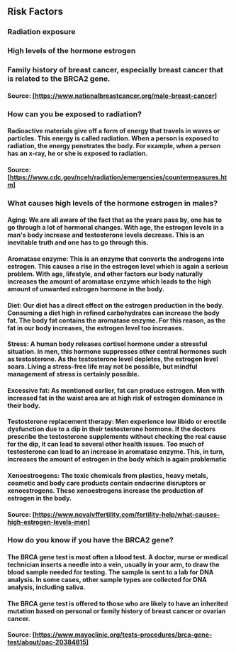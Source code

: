 ## Risk Factors

### Radiation exposure
### High levels of the hormone estrogen
### Family history of breast cancer, especially breast cancer that is related to the BRCA2 gene.

#### Source: [https://www.nationalbreastcancer.org/male-breast-cancer] 

### How can you be exposed to radiation?
#### Radioactive materials give off a form of energy that travels in waves or particles. This energy is called radiation. When a person is exposed to radiation, the energy penetrates the body. For example, when a person has an x-ray, he or she is exposed to radiation.
#### Source:[https://www.cdc.gov/nceh/radiation/emergencies/countermeasures.htm]

### What causes high levels of the hormone estrogen in males?
#### Aging: We are all aware of the fact that as the years pass by, one has to go through a lot of hormonal changes. With age, the estrogen levels in a man's body increase and testosterone levels decrease. This is an inevitable truth and one has to go through this.

#### Aromatase enzyme: This is an enzyme that converts the androgens into estrogen. This causes a rise in the estrogen level which is again a serious problem. With age, lifestyle, and other factors our body naturally increases the amount of aromatase enzyme which leads to the high amount of unwanted estrogen hormone in the body.

#### Diet: Our diet has a direct effect on the estrogen production in the body. Consuming a diet high in refined carbohydrates can increase the body fat. The body fat contains the aromatase enzyme. For this reason, as the fat in our body increases, the estrogen level too increases.

#### Stress: A human body releases cortisol hormone under a stressful situation. In men, this hormone suppresses other central hormones such as testosterone. As the testosterone level depletes, the estrogen level soars. Living a stress-free life may not be possible, but mindful management of stress is certainly possible.

#### Excessive fat: As mentioned earlier, fat can produce estrogen. Men with increased fat in the waist area are at high risk of estrogen dominance in their body.

#### Testosterone replacement therapy: Men experience low libido or erectile dysfunction due to a dip in their testosterone hormone. If the doctors prescribe the testosterone supplements without checking the real cause for the dip, it can lead to several other health issues. Too much of testosterone can lead to an increase in aromatase enzyme. This, in turn, increases the amount of estrogen in the body which is again problematic

#### Xenoestroegens: The toxic chemicals from plastics, heavy metals, cosmetic and body care products contain endocrine disruptors or xenoestrogens. These xenoestrogens increase the production of estrogen in the body.

#### Source: [https://www.novaivffertility.com/fertility-help/what-causes-high-estrogen-levels-men]

### How do you know if you have the BRCA2 gene?
#### The BRCA gene test is most often a blood test. A doctor, nurse or medical technician inserts a needle into a vein, usually in your arm, to draw the blood sample needed for testing. The sample is sent to a lab for DNA analysis. In some cases, other sample types are collected for DNA analysis, including saliva.
#### The BRCA gene test is offered to those who are likely to have an inherited mutation based on personal or family history of breast cancer or ovarian cancer.
#### Source: [https://www.mayoclinic.org/tests-procedures/brca-gene-test/about/pac-20384815]
